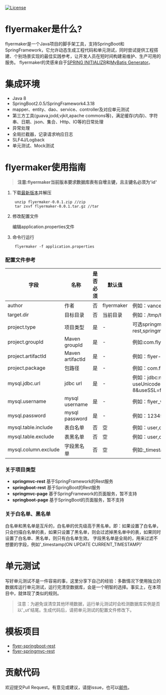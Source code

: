 [![License](https://img.shields.io/github/license/vancefantasy/flyer-maker.svg)](https://github.com/vancefantasy/flyer-maker/blob/master/LICENSE)

# flyermaker是什么?
flyermaker是一个Java项目的脚手架工具，支持SpringBoot和SpringFramework，它允许动态生成工程代码和单元测试，同时尝试提供工程搭建、个别场景实现的最佳实践参考，让开发人员在短时间构建易维护、生产可用的服务。
flyermaker的灵感来自于[SPRING INITIALIZR](https://start.spring.io/)和[MyBatis Generator](https://github.com/mybatis/generator)。

# 集成环境
- Java 8
- SpringBoot2.0.5/SpringFramework4.3.18
- mapper、entity、dao、service、controller及对应单元测试
- 第三方工具(guava,jodd,vjkit,apache commons等)，满足缓存(内存)、字符串、日期、json、集合、Http、IO等的日常处理
- 异常处理
- 全局拦截器，记录请求响应日志
- SLF4J/Logback
- 单元测试、Mock测试

# flyermaker使用指南

> **注意:flyermaker当前版本要求数据库表有自增主键，且主键名必须为'id'**

1. 下载[最新版本](https://github.com/vancefantasy/flyer-maker/releases)并解压

        unzip flyermaker-0.0.1.zip //zip
        tar zxvf flyermaker-0.0.1.tar.gz //tar

2. 修改配置文件

    编辑application.properties文件

3. 命令行运行

        flyermaker -f application.properties

### 配置文件参考

字段       |名称       |是否必须   |默认值  |备注
----------|----------|-------|-----------|-----------
author       |作者|否        |flyermaker|例如：vance
target.dir       |目标目录|否        |当前目录|例如：/tmp/flyermaker
project.type       |项目类型|是        |-|可选springmvc-rest,springboot-rest,springmvc-page,springboot-page
project.groupId       |Maven groupId|是        |-|例如:com.flyer
project.artifactId       |Maven artifactId|是        |-|例如：flyer-springboot-rest
project.package       |包路径|是        |-|例如：com.flyer.springmvc.rest
mysql.jdbc.url       |jdbc url|是        |-|例如：jdbc:mysql://localhost:3306/flyer?useUnicode=true&characterEncoding=utf-8&useSSL=false
mysql.username       |mysql username|是        |-|例如：flyer_w
mysql.password       |mysql password|是        |-|例如：123456
mysql.table.include       |表白名单|否        |空|例如：user,order,t2
mysql.table.exclude       |表黑名单|否        |空|例如：user,order,t2
mysql.column.exclude       |字段黑名单|否        |空|例如:_timestamp,updatetime

### 关于项目类型

- **springmvc-rest** 基于SpringFramework的Rest服务
- **springboot-rest** 基于SpringBoot的Rest服务
- **springmvc-page** 基于SpringFramework的页面服务，暂不支持
- **springboot-page** 基于SpringBoot的页面服务，暂不支持

### 关于白名单、黑名单
白名单和黑名单是互斥的，白名单的优先级高于黑名单。即：如果设置了白名单，只会扫描白名单的表，如果只设置了黑名单，则会过滤掉黑名单中的表，如果同时设置了白名单、黑名单，则只有白名单生效。
字段黑名单是全局的，用来过滤不想要的字段，例如'_timestamp(ON UPDATE CURRENT_TIMESTAMP)'

# 单元测试

写好单元测试不是一件容易的事，这里分享下自己的经验：多数情况下使用独立的数据库运行单元测试，运行完清空数据库，会是一个明智的选择。事实上，在本项目中，就体现了类似的规则。
>注意：为避免误清空其他环境数据，运行单元测试时会检测数据库实例是否以'_ut'结尾。生成代码后，请把单元测试的配置文件修改下。

# 模板项目
- [flyer-springboot-rest](https://github.com/vancefantasy/flyer-springboot-rest)
- [flyer-springmvc-rest](https://github.com/vancefantasy/flyer-springmvc-rest)

# 贡献代码

欢迎提交Pull Request。有意见或建议，请提issue，也可以[邮件](mailto:vance.8807@gmail.com)。
